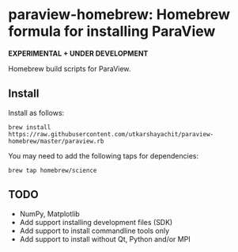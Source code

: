 # paraview-homebrew: Homebrew formula for installing ParaView

**EXPERIMENTAL + UNDER DEVELOPMENT**

Homebrew build scripts for ParaView.


## Install

Install as follows:

    brew install https://raw.githubusercontent.com/utkarshayachit/paraview-homebrew/master/paraview.rb
    
You may need to add the following taps for dependencies:

    brew tap homebrew/science
    

## TODO

* NumPy, Matplotlib
* Add support installing development files (SDK)
* Add support to install commandline tools only
* Add support to install without Qt, Python and/or MPI

